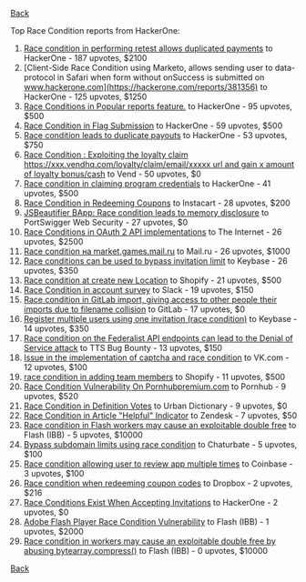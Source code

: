 [Back](../README.md)

Top Race Condition reports from HackerOne:

1. [Race condition in performing retest allows duplicated payments](https://hackerone.com/reports/429026) to HackerOne - 187 upvotes, $2100
2. [Client-Side Race Condition using Marketo, allows sending user to data-protocol in Safari when form without onSuccess is submitted on www.hackerone.com](https://hackerone.com/reports/381356) to HackerOne - 125 upvotes, $1250
3. [Race Conditions in Popular reports feature.](https://hackerone.com/reports/146845) to HackerOne - 95 upvotes, $500
4. [Race Condition in Flag Submission](https://hackerone.com/reports/454949) to HackerOne - 59 upvotes, $500
5. [Race condition leads to duplicate payouts](https://hackerone.com/reports/220445) to HackerOne - 53 upvotes, $750
6. [Race Condition : Exploiting the loyalty claim https://xxx.vendhq.com/loyalty/claim/email/xxxxx url and gain x amount of loyalty bonus/cash](https://hackerone.com/reports/331940) to Vend - 50 upvotes, $0
7. [Race condition in claiming program credentials](https://hackerone.com/reports/488985) to HackerOne - 41 upvotes, $500
8. [Race Condition in Redeeming Coupons](https://hackerone.com/reports/157996) to Instacart - 28 upvotes, $200
9. [JSBeautifier BApp: Race condition leads to memory disclosure](https://hackerone.com/reports/187134) to PortSwigger Web Security - 27 upvotes, $0
10. [Race Conditions in OAuth 2 API implementations](https://hackerone.com/reports/55140) to The Internet - 26 upvotes, $2500
11. [Race condition на market.games.mail.ru](https://hackerone.com/reports/317557) to Mail.ru - 26 upvotes, $1000
12. [Race conditions can be used to bypass invitation limit](https://hackerone.com/reports/115007) to Keybase - 26 upvotes, $350
13. [Race condition at create new Location](https://hackerone.com/reports/413759) to Shopify - 21 upvotes, $500
14. [Race Condition in account survey](https://hackerone.com/reports/165570) to Slack - 19 upvotes, $150
15. [Race condition in GitLab import, giving access to other people their imports due to filename collision](https://hackerone.com/reports/214028) to GitLab - 17 upvotes, $0
16. [Register multiple users using one invitation (race condition)](https://hackerone.com/reports/148609) to Keybase - 14 upvotes, $350
17. [Race condition on the Federalist API endpoints can lead to the Denial of Service attack](https://hackerone.com/reports/249319) to TTS Bug Bounty - 13 upvotes, $150
18. [Issue in the implementation of captcha and race condition](https://hackerone.com/reports/67562) to VK.com - 12 upvotes, $100
19. [race condition in adding team members](https://hackerone.com/reports/176127) to Shopify - 11 upvotes, $500
20. [Race Condition Vulnerability On Pornhubpremium.com](https://hackerone.com/reports/183624) to Pornhub - 9 upvotes, $520
21. [Race Condition in Definition Votes](https://hackerone.com/reports/152717) to Urban Dictionary - 9 upvotes, $0
22. [Race Condition in Article "Helpful" Indicator](https://hackerone.com/reports/109485) to Zendesk - 7 upvotes, $50
23. [Race condition in Flash workers may cause an exploitabl​e double free](https://hackerone.com/reports/37240) to Flash (IBB) - 5 upvotes, $10000
24. [Bypass subdomain limits using race condition](https://hackerone.com/reports/395351) to Chaturbate - 5 upvotes, $100
25. [Race condition allowing user to review app multiple times](https://hackerone.com/reports/106360) to Coinbase - 3 upvotes, $100
26. [Race condition when redeeming coupon codes](https://hackerone.com/reports/59179) to Dropbox - 2 upvotes, $216
27. [Race Conditions Exist When Accepting Invitations](https://hackerone.com/reports/119354) to HackerOne - 2 upvotes, $0
28. [Adobe Flash Player Race Condition Vulnerability](https://hackerone.com/reports/119657) to Flash (IBB) - 1 upvotes, $2000
29. [Race condition in workers may cause an exploitable double free by abusing bytearray.compress()](https://hackerone.com/reports/47227) to Flash (IBB) - 0 upvotes, $10000


[Back](../README.md)
